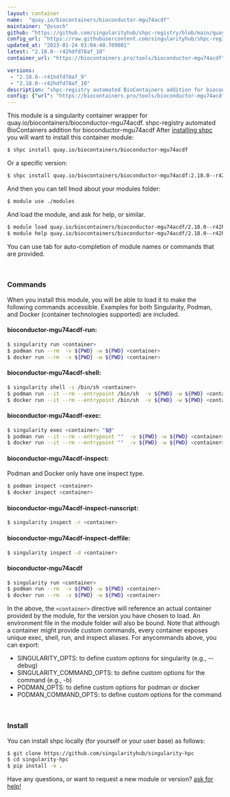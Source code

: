 ```yaml
---
layout: container
name:  "quay.io/biocontainers/bioconductor-mgu74acdf"
maintainer: "@vsoch"
github: "https://github.com/singularityhub/shpc-registry/blob/main/quay.io/biocontainers/bioconductor-mgu74acdf/container.yaml"
config_url: "https://raw.githubusercontent.com/singularityhub/shpc-registry/main/quay.io/biocontainers/bioconductor-mgu74acdf/container.yaml"
updated_at: "2023-01-24 03:04:40.769001"
latest: "2.18.0--r42hdfd78af_10"
container_url: "https://biocontainers.pro/tools/bioconductor-mgu74acdf"

versions:
 - "2.18.0--r41hdfd78af_9"
 - "2.18.0--r42hdfd78af_10"
description: "shpc-registry automated BioContainers addition for bioconductor-mgu74acdf"
config: {"url": "https://biocontainers.pro/tools/bioconductor-mgu74acdf", "maintainer": "@vsoch", "description": "shpc-registry automated BioContainers addition for bioconductor-mgu74acdf", "latest": {"2.18.0--r42hdfd78af_10": "sha256:a7327c9b4268a82626765e37b61c9030a81b4b3085d7c088626a54fcce1f0639"}, "tags": {"2.18.0--r41hdfd78af_9": "sha256:2139ae26f8dfe18760f262aee81da31f0dc6632cb7e24aae33bec84c4e0170cd", "2.18.0--r42hdfd78af_10": "sha256:a7327c9b4268a82626765e37b61c9030a81b4b3085d7c088626a54fcce1f0639"}, "docker": "quay.io/biocontainers/bioconductor-mgu74acdf"}
---
```


This module is a singularity container wrapper for quay.io/biocontainers/bioconductor-mgu74acdf.
shpc-registry automated BioContainers addition for bioconductor-mgu74acdf
After [installing shpc](#install) you will want to install this container module:


```bash
$ shpc install quay.io/biocontainers/bioconductor-mgu74acdf
```

Or a specific version:

```bash
$ shpc install quay.io/biocontainers/bioconductor-mgu74acdf:2.18.0--r42hdfd78af_10
```

And then you can tell lmod about your modules folder:

```bash
$ module use ./modules
```

And load the module, and ask for help, or similar.

```bash
$ module load quay.io/biocontainers/bioconductor-mgu74acdf/2.18.0--r42hdfd78af_10
$ module help quay.io/biocontainers/bioconductor-mgu74acdf/2.18.0--r42hdfd78af_10
```

You can use tab for auto-completion of module names or commands that are provided.

<br>

### Commands

When you install this module, you will be able to load it to make the following commands accessible.
Examples for both Singularity, Podman, and Docker (container technologies supported) are included.

#### bioconductor-mgu74acdf-run:

```bash
$ singularity run <container>
$ podman run --rm  -v ${PWD} -w ${PWD} <container>
$ docker run --rm  -v ${PWD} -w ${PWD} <container>
```

#### bioconductor-mgu74acdf-shell:

```bash
$ singularity shell -s /bin/sh <container>
$ podman run --it --rm --entrypoint /bin/sh  -v ${PWD} -w ${PWD} <container>
$ docker run --it --rm --entrypoint /bin/sh  -v ${PWD} -w ${PWD} <container>
```

#### bioconductor-mgu74acdf-exec:

```bash
$ singularity exec <container> "$@"
$ podman run --it --rm --entrypoint ""  -v ${PWD} -w ${PWD} <container> "$@"
$ docker run --it --rm --entrypoint ""  -v ${PWD} -w ${PWD} <container> "$@"
```

#### bioconductor-mgu74acdf-inspect:

Podman and Docker only have one inspect type.

```bash
$ podman inspect <container>
$ docker inspect <container>
```

#### bioconductor-mgu74acdf-inspect-runscript:

```bash
$ singularity inspect -r <container>
```

#### bioconductor-mgu74acdf-inspect-deffile:

```bash
$ singularity inspect -d <container>
```



#### bioconductor-mgu74acdf

```bash
$ singularity run <container>
$ podman run --rm  -v ${PWD} -w ${PWD} <container>
$ docker run --rm  -v ${PWD} -w ${PWD} <container>
```


In the above, the `<container>` directive will reference an actual container provided
by the module, for the version you have chosen to load. An environment file in the
module folder will also be bound. Note that although a container
might provide custom commands, every container exposes unique exec, shell, run, and
inspect aliases. For anycommands above, you can export:

 - SINGULARITY_OPTS: to define custom options for singularity (e.g., --debug)
 - SINGULARITY_COMMAND_OPTS: to define custom options for the command (e.g., -b)
 - PODMAN_OPTS: to define custom options for podman or docker
 - PODMAN_COMMAND_OPTS: to define custom options for the command

<br>

### Install

You can install shpc locally (for yourself or your user base) as follows:

```bash
$ git clone https://github.com/singularityhub/singularity-hpc
$ cd singularity-hpc
$ pip install -e .
```

Have any questions, or want to request a new module or version? [ask for help!](https://github.com/singularityhub/singularity-hpc/issues)